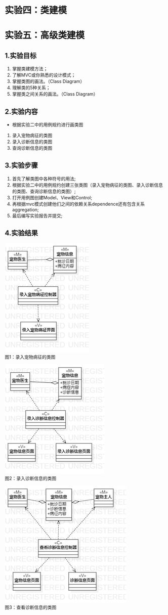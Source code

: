 # 实验四：类建模
# 实验五：高级类建模

## 1.实验目标

1. 掌握类建模方法；
2. 了解MVC或你熟悉的设计模式；
3. 掌握类图的画法。（Class Diagram）
4. 理解类的5种关系；
5. 掌握类之间关系的画法。（Class Diagram）

## 2.实验内容

 - 根据实验二中的用例规约进行画类图
  1. 录入宠物病征的类图
  2. 录入诊断信息的类图
  3. 查询诊断信息的类图

## 3.实验步骤

1. 首先了解类图中各种符号的用法;  
2. 根据实验二中的用例规约创建三张类图（录入宠物病征的类图、录入诊断信息的类图、查询诊断信息的类图）;  
3. 打开用例图创建Model、View和Control;   
4. 再根据mvc模式创建他们之间的依赖关系dependence还有包含关系aggregation;  
5. 最后编写实验报告并提交;  

## 4.实验结果

![录入宠物病征的类图](./录入宠物病征的类图.jpg)  
图1：录入宠物病征的类图

![录入诊断信息的类图](./录入诊断信息的类图.jpg)  
图2：录入诊断信息的类图

![查看诊断信息的类图](./查看诊断信息的类图.jpg)  
图3：查看诊断信息的类图
